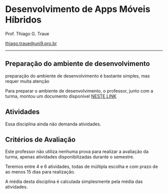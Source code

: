 # Desenvolvimento de Apps Móveis Híbridos

Prof. Thiago G. Traue

thiago.traue@uni9.pro.br

---

## Preparação do ambiente de desenvolvimento
preparação do ambiente de desenvolvimento é bastante simples, mas requer muita atenção

Para preparar o ambiente de desenvolvimento, o professor, junto com a turma, montou um documento disponível [NESTE LINK](https://docs.google.com/document/d/1hiHuZm_bghn95xhtBBpJNTOiINMZrdsZNfVft5JIksQ/edit?usp=sharing)


## Atividades

Essa disciplina ainda não demanda atividades.



## Critérios de Avaliação

Este professor não utiliza nenhuma prova para realizar a avaliação da turma, apenas atividades disponibilizadas durante o semestre. 

Teremos entre 4 e 6 atividades, todas de múltipla escolha e com prazo de ao menos 15 dias para realização.

A média desta disciplina é calculada simplesmente pela média das atividades.
